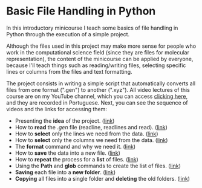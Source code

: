 # Basic File Handling in Python

In this introductory minicourse I teach some basics of file handling in Python through the execution of a simple project.

Although the files used in this project may make more sense for people who work in the computational science field (since they are files for molecular representation), the content of the minicourse can be applied by everyone, because I'll teach things such as reading/writing files, selecting specific lines or columns from the files and text formatting.

The project consists in writing a simple script that automatically converts all files from one format (".gen") to another (".xyz"). All video lectures of this course are on my YouTube channel, which you can access [clicking here](https://www.youtube.com/playlist?list=PLc2UL5NUdmTGhxzqb4aJU5IHiWP-IUmT3), and they are recorded in Portuguese. Next, you can see the sequence of videos and the links for accessing them:

- Presenting the **idea** of the project. ([link](https://www.youtube.com/watch?v=wHjeuM09Prg&list=PLc2UL5NUdmTGhxzqb4aJU5IHiWP-IUmT3&index=2))
- How to **read** the *.gen* file (readline, readlines and read). ([link](https://www.youtube.com/watch?v=h1B16G5zTy8&list=PLc2UL5NUdmTGhxzqb4aJU5IHiWP-IUmT3&index=2&ab_channel=AlexMoraes))
- How to **select** only the lines we need from the data. ([link](https://www.youtube.com/watch?v=El24YGIjUZo&list=PLc2UL5NUdmTGhxzqb4aJU5IHiWP-IUmT3&index=3&ab_channel=AlexMoraes))
- How to **select** only the columns we need from the data. ([link](https://www.youtube.com/watch?v=VXrE55fVyPg&ab_channel=AlexMoraes))
- The **format** command and why we need it. ([link](https://www.youtube.com/watch?v=Z-d7LauJ6fg&ab_channel=AlexMoraes))
- How to **save** the data into a new file. ([link](https://www.youtube.com/watch?v=o2NSlheQEWw&ab_channel=AlexMoraes))
- How to **repeat** the process for a **list** of files. ([link](https://www.youtube.com/watch?v=G2vdXy6DuKk&ab_channel=AlexMoraes))
- Using the **Path** and **glob** commands to create the list of files. ([link](XXXXXXXXXXX))
- **Saving** each file into a **new folder**. ([link](XXXXXXXXXXX))
- **Copying** all files into a single folder and **deleting** the old folders. ([link](XXXXXXXXXXX))
